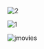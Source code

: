 ![2](https://github.com/Jagadeeshach/jmovies-react-app-v2/assets/141582411/7b130416-43d4-45b0-af4e-54d71737c0ac)

![1](https://github.com/Jagadeeshach/jmovies-react-app-v2/assets/141582411/3dd10ccb-764e-441b-be8a-4750e55354d4)


![jmovies](https://github.com/Jagadeeshach/jmovies-react-app-v1/assets/141582411/422495eb-55d1-4e60-b81b-b516a357fc02)
